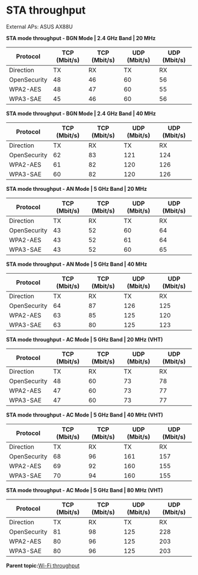 # STA throughput

External APs: ASUS AX88U

**STA mode throughput - BGN Mode | 2.4 GHz Band | 20 MHz**

|Protocol|TCP \(Mbit/s\)|TCP \(Mbit/s\) |UDP \(Mbit/s\)|UDP \(Mbit/s\)|
|--------|--------------|---------------|--------------|--------------|
|Direction|TX|RX|TX|RX|
|OpenSecurity|48|46|60|56|
|WPA2-AES|48|47|60|55|
|WPA3-SAE|45|46|60|56|


**STA mode throughput - BGN Mode | 2.4 GHz Band | 40 MHz**

|Protocol|TCP \(Mbit/s\)|TCP \(Mbit/s\) |UDP \(Mbit/s\)|UDP \(Mbit/s\)|
|--------|--------------|---------------|--------------|--------------|
|Direction|TX|RX|TX|RX|
|OpenSecurity|62|83|121|124|
|WPA2-AES|61|82|120|126|
|WPA3-SAE|60|82|120|126|

**STA mode throughput - AN Mode | 5 GHz Band | 20 MHz**

|Protocol|TCP \(Mbit/s\)|TCP \(Mbit/s\) |UDP \(Mbit/s\)|UDP \(Mbit/s\)|
|--------|--------------|---------------|--------------|--------------|
|Direction|TX|RX|TX|RX|
|OpenSecurity|43|52|60|64|
|WPA2-AES|43|52|61|64|
|WPA3-SAE|43|52|60|65|

**STA mode throughput - AN Mode | 5 GHz Band | 40 MHz**

|Protocol|TCP \(Mbit/s\)|TCP \(Mbit/s\) |UDP \(Mbit/s\)|UDP \(Mbit/s\)|
|--------|--------------|---------------|--------------|--------------|
|Direction|TX|RX|TX|RX|
|OpenSecurity|64|87|126|125|
|WPA2-AES|63|85|125|120|
|WPA3-SAE|63|80|125|123|

**STA mode throughput - AC Mode | 5 GHz Band | 20 MHz (VHT)**

|Protocol|TCP \(Mbit/s\)|TCP \(Mbit/s\) |UDP \(Mbit/s\)|UDP \(Mbit/s\)|
|--------|--------------|---------------|--------------|--------------|
|Direction|TX|RX|TX|RX|
|OpenSecurity|48|60|73|78|
|WPA2-AES|47|60|73|77|
|WPA3-SAE|47|60|73|77|

**STA mode throughput - AC Mode | 5 GHz Band | 40 MHz (VHT)**

|Protocol|TCP \(Mbit/s\)|TCP \(Mbit/s\) |UDP \(Mbit/s\)|UDP \(Mbit/s\)|
|--------|--------------|---------------|--------------|--------------|
|Direction|TX|RX|TX|RX|
|OpenSecurity|68|96|161|157|
|WPA2-AES|69|92|160|155|
|WPA3-SAE|70|94|160|155|

**STA mode throughput - AC Mode | 5 GHz Band | 80 MHz (VHT)**

|Protocol|TCP \(Mbit/s\)|TCP \(Mbit/s\) |UDP \(Mbit/s\)|UDP \(Mbit/s\)|
|--------|--------------|---------------|--------------|--------------|
|Direction|TX|RX|TX|RX|
|OpenSecurity|81|98|125|228|
|WPA2-AES|80|96|125|203|
|WPA3-SAE|80|96|125|203|

**Parent topic:**[Wi-Fi throughput](../topics/wi-fi_throughput.md)

